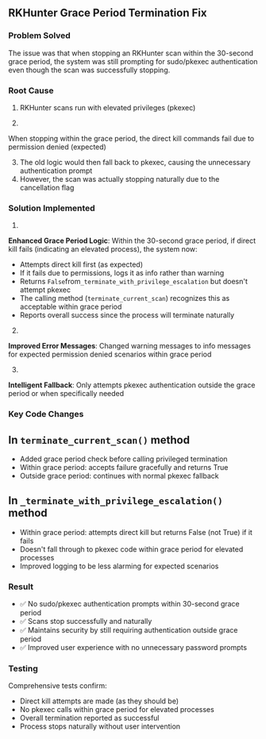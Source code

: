 ## RKHunter Grace Period Termination Fix

### Problem Solved

The issue was that when stopping an RKHunter scan within the 30-second grace period, the system was
still prompting for sudo/pkexec authentication even though the scan was successfully stopping.

### Root Cause

1. RKHunter scans run with elevated privileges (pkexec)

2.

When stopping within the grace period, the direct kill commands fail due to permission denied
(expected)

3. The old logic would then fall back to pkexec, causing the unnecessary authentication prompt
4. However, the scan was actually stopping naturally due to the cancellation flag

### Solution Implemented

1.

**Enhanced Grace Period Logic**: Within the 30-second grace period, if direct kill fails (indicating
an elevated process), the system now:

- Attempts direct kill first (as expected)
- If it fails due to permissions, logs it as info rather than warning
- Returns `False`from`_terminate_with_privilege_escalation` but doesn't attempt pkexec
- The calling method (`terminate_current_scan`) recognizes this as acceptable within grace period
- Reports overall success since the process will terminate naturally

2.

**Improved Error Messages**: Changed warning messages to info messages for expected permission
denied scenarios within grace period

3.

**Intelligent Fallback**: Only attempts pkexec authentication outside the grace period or when
specifically needed

### Key Code Changes

## In `terminate_current_scan()` method

- Added grace period check before calling privileged termination
- Within grace period: accepts failure gracefully and returns True
- Outside grace period: continues with normal pkexec fallback

## In `_terminate_with_privilege_escalation()` method

- Within grace period: attempts direct kill but returns False (not True) if it fails
- Doesn't fall through to pkexec code within grace period for elevated processes
- Improved logging to be less alarming for expected scenarios

### Result

- ✅ No sudo/pkexec authentication prompts within 30-second grace period
- ✅ Scans stop successfully and naturally
- ✅ Maintains security by still requiring authentication outside grace period
- ✅ Improved user experience with no unnecessary password prompts

### Testing

Comprehensive tests confirm:

- Direct kill attempts are made (as they should be)
- No pkexec calls within grace period for elevated processes
- Overall termination reported as successful
- Process stops naturally without user intervention
